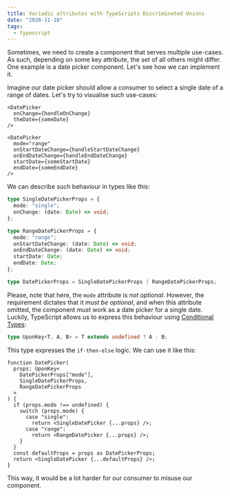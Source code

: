 ```yaml
---
title: Variadic attributes with TypeScripts Discriminated Unions
date: "2020-11-10"
tags:
  - typescript
---
```


Sometimes, we need to create a component that serves multiple use-cases. As such, depending on some key attribute, the set of all others might differ. One example is a date picker component. Let's see how we can implement it.

Imagine our date picker should allow a consumer to select a single date of a range of dates. Let's try to visualise such use-cases:

```tsx
<DatePicker
  onChange={handleOnChange}
  theDate={someDate}
/>

<DatePicker
  mode="range"
  onStartDateChange={handleStartDateChange}
  onEndDateChange={handleEndDateChange}
  startDate={someStartDate}
  endDate={someEndDate}
/>
```

We can describe such behaviour in types like this:

```ts
type SingleDatePickerProps = {
  mode: "single";
  onChange: (date: Date) => void;
};

type RangeDatePickerProps = {
  mode: "range";
  onStartDateChange: (date: Date) => void;
  onEndDateChange: (date: Date) => void;
  startDate: Date;
  endDate: Date;
};

type DatePickerProps = SingleDatePickerProps | RangeDatePickerProps;
```

Please, note that here, the `mode` attribute is _not optional_. However, the requirement dictates that it _must be optional_, and when this attribute omitted, the component must work as a date picker for a single date. Luckily, TypeScript allows us to express this behaviour using [Conditional Types](https://www.typescriptlang.org/docs/handbook/advanced-types.html#conditional-types "TypeScript's documentation on Conditional Types"):

```ts
type UponKey<T, A, B> = T extends undefined ? A : B;
```

This type expresses the `if-then-else` logic. We can use it like this:

```tsx
function DatePicker(
  props: UponKey<
    DatePickerProps["mode"],
    SingleDatePickerProps,
    RangeDatePickerProps
  >
) {
  if (props.mode !== undefined) {
    switch (props.mode) {
      case "single":
        return <SingleDatePicker {...props} />;
      case "range":
        return <RangeDatePicker {...props} />;
    }
  }
  const defaultProps = props as DatePickerProps;
  return <SingleDatePicker {...defaultProps} />;
}
```

This way, it would be a lot harder for our consumer to misuse our component.
